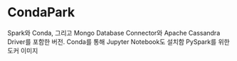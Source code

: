 # CondaPark
Spark와 Conda, 그리고 Mongo Database Connector와 Apache Cassandra Driver를 포함한 버전.
Conda를 통해 Jupyter Notebook도 설치함
PySpark를 위한 도커 이미지

